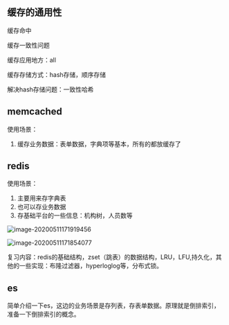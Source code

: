 ## 缓存的通用性

缓存命中

缓存一致性问题

缓存应用地方：all

缓存存储方式：hash存储，顺序存储

解决hash存储问题：一致性哈希

## memcached

使用场景：

1. 缓存业务数据：表单数据，字典项等基本，所有的都放缓存了

## redis

使用场景：

1. 主要用来存字典表
2. 也可以存业务数据
3. 存基础平台的一些信息：机构树，人员数等

![image-20200511171919456](C:\Users\JIEE_Shine\AppData\Roaming\Typora\typora-user-images\image-20200511171919456.png)

![image-20200511171854077](C:\Users\JIEE_Shine\AppData\Roaming\Typora\typora-user-images\image-20200511171854077.png)

复习内容：redis的基础结构，zset（跳表）的数据结构，LRU，LFU,持久化，其他的一些实现：布隆过滤器，hyperloglog等，分布式锁。

## es

简单介绍一下es，这边的业务场景是存列表，存表单数据。原理就是倒排索引，准备一下倒排索引的概念。